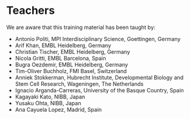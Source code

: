 # Teachers

We are aware that this training material has been taught by:

- Antonio Politi, MPI Interdisciplinary Science, Goettingen, Germany
- Arif Khan, EMBL Heidelberg, Germany
- Christian Tischer, EMBL Heidelberg, Germany
- Nicola Gritti, EMBL Barcelona, Spain
- Bugra Oezdemir, EMBL Heidelberg, Germany 
- Tim-Oliver Buchholz, FMI Basel, Switzerland
- Anniek Stokkerman, Hubrecht Institute, Developmental Biology and Stem Cell Research, Wageningen, The Netherlands
- Ignacio Arganda-Carreras, University of the Basque Country, Spain
- Kagayaki Kato, NIBB, Japan
- Yusaku Ohta, NIBB, Japan
- Ana Cayuela Lopez, Madrid, Spain
